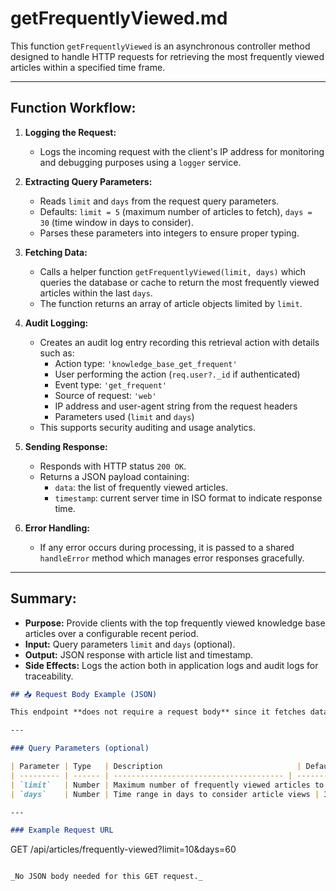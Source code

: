 # getFrequentlyViewed.md

This function `getFrequentlyViewed` is an asynchronous controller method designed to handle HTTP requests for retrieving the most frequently viewed articles within a specified time frame.

---

## Function Workflow:

1. **Logging the Request:**
   - Logs the incoming request with the client's IP address for monitoring and debugging purposes using a `logger` service.

2. **Extracting Query Parameters:**
   - Reads `limit` and `days` from the request query parameters.
   - Defaults: `limit = 5` (maximum number of articles to fetch), `days = 30` (time window in days to consider).
   - Parses these parameters into integers to ensure proper typing.

3. **Fetching Data:**
   - Calls a helper function `getFrequentlyViewed(limit, days)` which queries the database or cache to return the most frequently viewed articles within the last `days`.
   - The function returns an array of article objects limited by `limit`.

4. **Audit Logging:**
   - Creates an audit log entry recording this retrieval action with details such as:
     - Action type: `'knowledge_base_get_frequent'`
     - User performing the action (`req.user?._id` if authenticated)
     - Event type: `'get_frequent'`
     - Source of request: `'web'`
     - IP address and user-agent string from the request headers
     - Parameters used (`limit` and `days`)
   - This supports security auditing and usage analytics.

5. **Sending Response:**
   - Responds with HTTP status `200 OK`.
   - Returns a JSON payload containing:
     - `data`: the list of frequently viewed articles.
     - `timestamp`: current server time in ISO format to indicate response time.

6. **Error Handling:**
   - If any error occurs during processing, it is passed to a shared `handleError` method which manages error responses gracefully.

---

## Summary:

- **Purpose:** Provide clients with the top frequently viewed knowledge base articles over a configurable recent period.
- **Input:** Query parameters `limit` and `days` (optional).
- **Output:** JSON response with article list and timestamp.
- **Side Effects:** Logs the action both in application logs and audit logs for traceability.


```md
## 📥 Request Body Example (JSON)

This endpoint **does not require a request body** since it fetches data based on query parameters.

---

### Query Parameters (optional)

| Parameter | Type   | Description                              | Default |
| --------- | ------ | -------------------------------------- | ------- |
| `limit`   | Number | Maximum number of frequently viewed articles to return | 5       |
| `days`    | Number | Time range in days to consider article views | 30      |

---

### Example Request URL

```

GET /api/articles/frequently-viewed?limit=10\&days=60

```

_No JSON body needed for this GET request._
